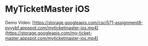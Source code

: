 # MyTicketMaster iOS

Demo Video: [https://storage.googleapis.com/csci571-assignment8-pyyybf.appspot.com/myticketmaster-ios.mp4](https://storage.googleapis.com/my-ticket-master.appspot.com/myticketmaster-ios.mp4)
